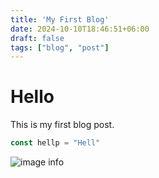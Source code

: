 ```yaml
---
title: 'My First Blog'
date: 2024-10-10T18:46:51+06:00
draft: false
tags: ["blog", "post"]
---
```


# Hello 

This is my first blog post.

```js
const hellp = "Hell"
```

![image info](/images/demo.webp)


